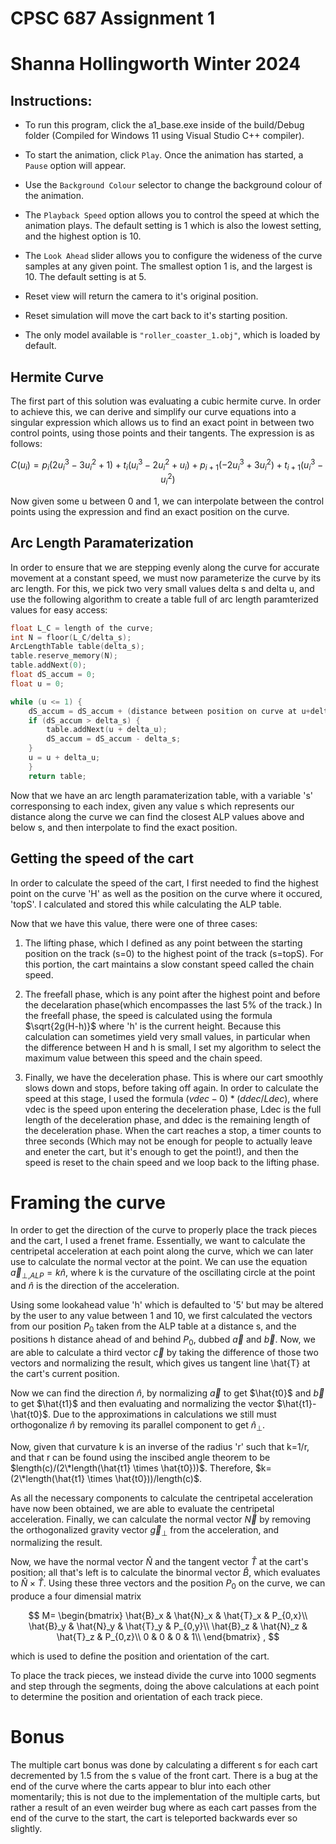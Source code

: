 # CPSC 687 Assignment 1
# Shanna Hollingworth Winter 2024

## Instructions:

* To run this program, click the a1_base.exe inside of the build/Debug folder (Compiled for Windows 11 using Visual Studio C++ compiler).

* To start the animation, click `Play`. Once the animation has started, a `Pause` option will appear.

* Use the `Background Colour` selector to change the background colour of the animation.

* The `Playback Speed` option allows you to control the speed at which the animation plays. The default setting is 1 which is also the lowest setting, and the highest option is 10.

* The `Look Ahead` slider allows you to configure the wideness of the curve samples at any given point. The smallest option 1 is, and the largest is 10. The default setting is at 5.

* Reset view will return the camera to it's original position.

* Reset simulation will move the cart back to it's starting position.

* The only model available is `"roller_coaster_1.obj"`, which is loaded by default.

## Hermite Curve

The first part of this solution was evaluating a cubic hermite curve. In order to achieve this, we can derive and simplify our curve equations into a singular expression which allows us to find an exact point in between two control points, using those points and their tangents. The expression is as follows:

$$
C(u_i) = p_i(2u_i^3 - 3u_i^2 + 1) + t_i(u_i^3 - 2u_i^2 + u_i) + p_{i+1}(-2u_i^3 + 3u_i^2) + t_{i+1}(u_i^3-u_i^2)
$$

Now given some u between 0 and 1, we can interpolate between the control points using the expression and find an exact position on the curve.

## Arc Length Paramaterization

In order to ensure that we are stepping evenly along the curve for accurate movement at a constant speed, we must now parameterize the curve by its arc length. For this, we pick two very small values delta s and delta u, and use the following algorithm to create a table full of arc length paramterized values for easy access:

```c++
float L_C = length of the curve;
int N = floor(L_C/delta_s);	
ArcLengthTable table(delta_s);
table.reserve_memory(N);
table.addNext(0);
float dS_accum = 0;
float u = 0;

while (u <= 1) {
	dS_accum = dS_accum + (distance between position on curve at u+delta_u and at u)
	if (dS_accum > delta_s) {
		table.addNext(u + delta_u);
		dS_accum = dS_accum - delta_s;
	}
	u = u + delta_u;
	}
	return table;
```

Now that we have an arc length paramaterization table, with a variable 's' corresponsing to each index, given any value s which represents our distance along the curve we can find the closest ALP values above and below s, and then interpolate to find the exact position.

## Getting the speed of the cart

In order to calculate the speed of the cart, I first needed to find the highest point on the curve 'H' as well as the position on the curve where it occured, 'topS'. I calculated and stored this while calculating the ALP table. 

Now that we have this value, there were one of three cases:

1. The lifting phase, which I defined as any point between the starting position on the track (s=0) to the highest point of the track (s=topS). For this portion, the cart maintains a slow constant speed called the chain speed.

2. The freefall phase, which is any point after the highest point and before the decelaration phase(which encompasses the last 5% of the track.) In the freefall phase, the speed is calculated using the formula $\sqrt{2g(H-h)}$ where 'h' is the current height. Because this calculation can sometimes yield very small values, in particular when the difference between H and h is small, I set my algorithm to select the maximum value between this speed and the chain speed.

3. Finally, we have the deceleration phase. This is where our cart smoothly slows down and stops, before taking off again. In order to calculate the speed at this stage, I used the formula $(vdec - 0) * (ddec / Ldec)$, where vdec is the speed upon entering the deceleration phase, Ldec is the full length of the deceleration phase, and ddec is the remaining length of the deceleration phase. When the cart reaches a stop, a timer counts to three seconds (Which may not be enough for people to actually leave and eneter the cart, but it's enough to get the point!), and then the speed is reset to the chain speed and we loop back to the lifting phase.

# Framing the curve
In order to get the direction of the curve to properly place the track pieces and the cart, I used a frenet frame. Essentially, we want to calculate the centripetal acceleration at each point along the curve, which we can later use to calculate the normal vector at the point. We can use the equation $\vec{a}_{\perp, ALP}=k\hat{n}$, where k is the curvature of the oscillating circle at the point and $\hat{n}$ is the direction of the acceleration.

Using some lookahead value 'h' which is defaulted to '5' but may be altered by the user to any value between 1 and 10, we first calculated the vectors from our position $P_0$ taken from the ALP table at a distance s, and the positions h distance ahead of and behind $P_0$, dubbed $\vec{a}$ and $\vec{b}$. Now, we are able to calculate a third vector $\vec{c}$ by taking the difference of those two vectors and normalizing the result, which gives us tangent line \hat{T} at the cart's current position.

Now we can find the direction $\hat{n}$, by normalizing $\vec{a}$ to get $\hat{t0}$ and $\vec{b}$ to get $\hat{t1}$ and then evaluating and normalizing the vector $\hat{t1}-\hat{t0}$. Due to the approximations in calculations we still must orthogonalize $\hat{n}$ by removing its parallel component to get $\hat{n}_{\perp}$.

Now, given that curvature k is an inverse of the radius 'r' such that k=1/r, and that r can be found using the inscibed angle theorem to be $length(c)/(2\*length(\hat{t1} \times \hat{t0}))$. Therefore, $k=(2\*length(\hat{t1} \times \hat{t0}))/length(c)$.

As all the necessary components to calculate the centripetal acceleration have now been obtained, we are able to evaluate the centripetal acceleration. Finally, we can calculate the normal vector $\vec{N}$ by removing the orthogonalized gravity vector $\vec{g}_{\perp}$ from the acceleration, and normalizing the result.

Now, we have the normal vector $\hat{N}$ and the tangent vector $\hat{T}$ at the cart's position; all that's left is to calculate the binormal vector $\hat{B}$, which evaluates to $\hat{N} \times \hat{T}$. Using these three vectors and the position $P_0$ on the curve, we can produce a four dimensial matrix

$$
M=
\begin{bmatrix}
  \hat{B}_x & \hat{N}_x & \hat{T}_x & P_{0,x}\\
  \hat{B}_y & \hat{N}_y & \hat{T}_y & P_{0,y}\\
  \hat{B}_z & \hat{N}_z & \hat{T}_z & P_{0,z}\\
  0 & 0 & 0 & 1\\
\end{bmatrix}
,
$$

which is used to define the position and orientation of the cart.

To place the track pieces, we instead divide the curve into 1000 segments and step through the segments, doing the above calculations at each point to determine the position and orientation of each track piece.

# Bonus

The multiple cart bonus was done by calculating a different s for each cart decremented by 1.5 from the s value of the front cart. There is a bug at the end of the curve where the carts appear to blur into each other momentarily; this is not due to the implementation of the multiple carts, but rather a result of an even weirder bug where as each cart passes from the end of the curve to the start, the cart is teleported backwards ever so slightly.
